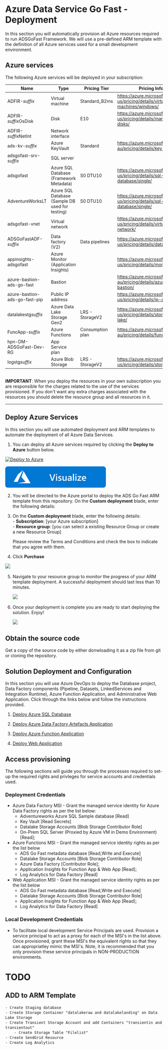 # Azure Data Service Go Fast - Deployment

In this section you will automatically provision all Azure resources required to run ADSGoFast Framework. We will use a pre-defined ARM template with the definition of all Azure services used for a small development environment.

## Azure services

The following Azure services will be deployed in your subscription:

Name                        | Type | Pricing Tier | Pricing Info |
----------------------------|------|--------------|--------------|
ADFIR-*suffix*	                | Virtual machine | Standard_B2ms | https://azure.microsoft.com/en-us/pricing/details/virtual-machines/windows/
ADFIR-*suffix*OsDisk            | Disk | E10 | https://azure.microsoft.com/en-us/pricing/details/managed-disks/
ADFIR-*suffix*NetInt            | Network interface ||
ads-kv-*suffix*                 | Azure KeyVault| Standard | https://azure.microsoft.com/en-au/pricing/details/key-vault/
adsgofast-srv-*suffix*          | SQL server || 
adsgofast                       | Azure SQL Database (Framework Metadata) | S0 DTU10 | https://azure.microsoft.com/en-us/pricing/details/sql-database/single/
AdventureWorksLT                | Azure SQL Database (Sample DB used for testing) | S0 DTU10 | https://azure.microsoft.com/en-us/pricing/details/sql-database/single/
adsgofast-vnet                  | Virtual network || https://azure.microsoft.com/en-us/pricing/details/virtual-network/
ADSGoFastADF-*suffix*           | Data factory (V2) | Data pipelines | https://azure.microsoft.com/en-us/pricing/details/data-factory/
appinsights-adsgofast           | Azure Monitor (Application Insights) || https://azure.microsoft.com/en-us/pricing/details/monitor/
azure-bastion-ads-go-fast       | Bastion | | https://azure.microsoft.com/en-au/pricing/details/azure-bastion/
azure-bastion-ads-go-fast-pip   | Public IP address || https://azure.microsoft.com/en-us/pricing/details/ip-addresses/
datalakestg*suffix*             | Azure Data Lake Storage Gen2 | LRS - StorageV2 | https://azure.microsoft.com/en-us/pricing/details/storage/data-lake/
FuncApp-*suffix*                | Azure Functions | Consumption plan | https://azure.microsoft.com/en-au/pricing/details/functions/
hpn-DM-ADSGoFast-Dev-RG         | App Service plan ||
logstg*suffix*                  | Azure Blob Storage | LRS - StorageV2 | https://azure.microsoft.com/en-us/pricing/details/storage/blobs/

<br>**IMPORTANT**: When you deploy the resources in your own subscription you are responsible for the charges related to the use of the services provisioned. If you don't want any extra charges associated with the resources you should delete the resource group and all resources in it.


--------------------------------------
## Deploy Azure Services
In this section you will use automated deployment and ARM templates to automate the deployment of all Azure Data Services.

1. You can deploy all Azure services required by clicking the **Deploy to Azure** button below. 

[![Deploy to Azure](https://aka.ms/deploytoazurebutton)](https://portal.azure.com/#create/Microsoft.Template/uri/https%3A%2F%2Fraw.githubusercontent.com%2Fmicrosoft%2Fazure-data-services-go-fast-codebase%2Fmain%2FDeploy%2Fazuredeploy.json)

[![Visualize](https://raw.githubusercontent.com/Azure/azure-quickstart-templates/master/1-CONTRIBUTION-GUIDE/images/visualizebutton.svg?sanitize=true)](http://armviz.io/#/?load=https%3A%2F%2Fraw.githubusercontent.com%2Fmicrosoft%2Fazure-data-services-go-fast-codebase%2Fmain%2FDeploy%2Fazuredeploy.json)

2. You will be directed to the Azure portal to deploy the ADS Go Fast ARM template from this repository. On the **Custom deployment** blade, enter the following details:


3. On the **Custom deployment** blade, enter the following details:
    <br>- **Subscription**: [your Azure subscription]
    <br>- **Resource group**: [you can select a existing Resource Group or create a new Resource Group]

    Please review the Terms and Conditions and check the box to indicate that you agree with them.

4. Click **Purchase**

![](../deploy/Media/Lab0-Image10.png)

5. Navigate to your resource group to monitor the progress of your ARM template deployment. A successful deployment should last less than 10 minutes.

    ![](../deploy/Media/Lab0-Image11.png)

5. Once your deployment is complete you are ready to start deploying the solution. Enjoy!

    ![](../deploy/Media/Lab0-Image09.png)


## Obtain the source code
Get a copy of the source code by either donwloading it as a zip file from git or cloning the repository. 

## Solution Deployment and Configuration
In this section you will use Azure DevOps to deploy the Database project, Data Factory components (Pipeline, Datasets, LinkedServices and Integration Runtime), Azure Function Application, and Administrative Web Application. Click through the links below and follow the instructions provided.


1. [Deploy Azure SQL Database](./overview-deployment-azuresql.md)

1. [Deploy Azure Data Factory Artefacts Application](./overview-deployment-adf.md)

1. [Deploy Azure Function Application](./overview-deployment-funcapp.md)

1. [Deploy Web Application](./overview-deployment-webapp.md)


## Access provisioning
The following sections will guide you through the processes required to set-up the required rights and privleges for service accounts and credentials used.

### Deployment Credentials

- Azure Data Factory MSI - Grant the managed service identity for Azure Data Factory rights as per the list below: 
    - Adventureworks Azure SQL Sample database [Read]
    - Key Vault [Read Secrets]
    - Datalake Storage Accounts [Blob Storage Contributor Role]
    - On-Prem SQL Server (Proxied by Azure VM in Demo Environment) [Read];
- Azure Functions MSI - Grant the managed service identity  rights as per the list below
    - ADS Go Fast metadata database [Read,Write and Execute]
    - Datalake Storage Accounts [Blob Storage Contributor Role]
    - Azure Data Factory [Contributor Role];
    - Application Insights for Function App & Web App [Read];
    - Log Analytics for Data Factory [Read]
- Web Application MSI - Grant the managed service identity  rights as per the list below
    - ADS Go Fast metadata database [Read,Write and Execute]
    - Datalake Storage Accounts [Blob Storage Contributor Role]
    - Application Insights for Function App & Web App [Read];
    - Log Analytics for Data Factory [Read]

### Local Development Credentials

- To facilitate local development Service Principals are used. Provision a service principal to act as a proxy for each of the MSI's in the list above. Once provisioned, grant these MSI's the equivalent rights so that they can appropriatley mimic the MSI's. Note, it is recommended that you only provision these service principals in NON-PRODUCTION environments. 

# TODO
## ADD to ARM Template
    - Create Staging database
    - Create Storage Container "datalakeraw and datalakelanding" on Data Lake Storage
    - Create Transient Storage Account and add Containers "transientin and transientout"
        - Create Storage Table "Filelist"
    - Create SendGrid Resource
    - Create Log Analytics






